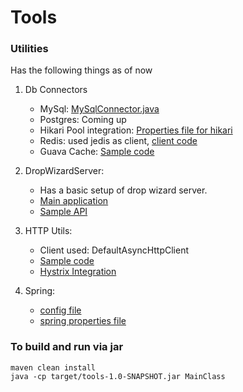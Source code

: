# Tools
### Utilities

Has the following things as of now
1. Db Connectors
   - MySql: [MySqlConnector.java](src/main/java/DBClients/MySqlConnector.java)
   - Postgres: Coming up
   - Hikari Pool integration: [Properties file for hikari](src/main/resources/psql.datasource.properties)
   - Redis: used jedis as client, [client code](src/main/java/redis/RedisClient.java)
   - Guava Cache: [Sample code](src/main/java/DBClients/GuavaCache.java)

2. DropWizardServer:
   - Has a basic setup of drop wizard server.
   - [Main application](src/main/java/DropWizard/DropWizardApplication.java)
   - [Sample API](src/main/java/DropWizard/resource/SimpleAPI.java)
 
3. HTTP Utils:
   - Client used: DefaultAsyncHttpClient
   - [Sample code](src/main/java/HTTPUtils/HTTPCaller.java)
   - [Hystrix Integration](src/main/java/HTTPUtils/CommandExecutor.java)

4. Spring:
   - [config file](src/main/resources/application-context.xml)
   - [spring properties file](src/main/resources/spring.properties)



### To build and run via jar
```
maven clean install
java -cp target/tools-1.0-SNAPSHOT.jar MainClass
```
